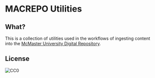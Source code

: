 # MACREPO Utilities #

## What? ##
This is a collection of utilities used in the workflows of ingesting content into the [McMaster University Digital Repository](http://repository.mcmaster.ca).

## License ##

![CC0](http://i.creativecommons.org/p/zero/1.0/88x31.png "CC0")
